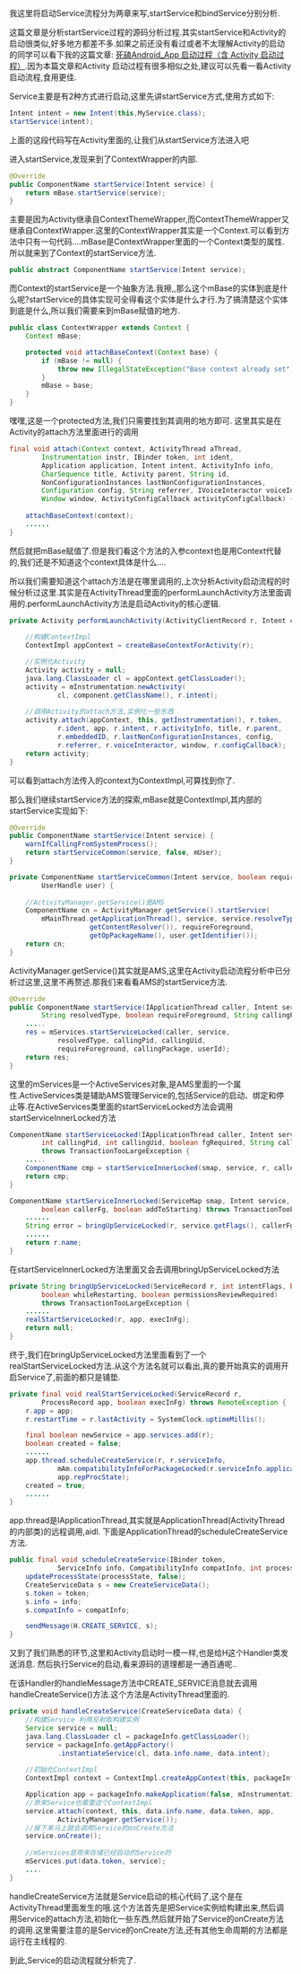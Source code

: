 

我这里将启动Service流程分为两章来写,startService和bindService分别分析.


这篇文章是分析startService过程的源码分析过程.其实startService和Activity的启动很类似,好多地方都差不多.如果之前还没有看过或者不太理解Activity的启动的同学可以看下我的这篇文章: [死磕Android_App 启动过程（含 Activity 启动过程）](https://blog.csdn.net/xfhy_/article/details/90679525).因为本篇文章和Activity 启动过程有很多相似之处,建议可以先看一看Activity启动流程,食用更佳.


Service主要是有2种方式进行启动,这里先讲startService方式,使用方式如下:

```java
Intent intent = new Intent(this,MyService.class);
startService(intent);
```

上面的这段代码写在Activity里面的,让我们从startService方法进入吧

进入startService,发现来到了ContextWrapper的内部.
```java
@Override
public ComponentName startService(Intent service) {
    return mBase.startService(service);
}
```

主要是因为Activity继承自ContextThemeWrapper,而ContextThemeWrapper又继承自ContextWrapper.这里的ContextWrapper其实是一个Context.可以看到方法中只有一句代码....mBase是ContextWrapper里面的一个Context类型的属性.所以就来到了Context的startService方法.

```java
public abstract ComponentName startService(Intent service);
```
而Context的startService是一个抽象方法.我擦,,那么这个mBase的实体到底是什么呢?startService的具体实现可全得看这个实体是什么才行.为了搞清楚这个实体到底是什么,所以我们需要来到mBase赋值的地方.

```java
public class ContextWrapper extends Context {
    Context mBase;

    protected void attachBaseContext(Context base) {
        if (mBase != null) {
            throw new IllegalStateException("Base context already set");
        }
        mBase = base;
    }
}
```

嘿嘿,这是一个protected方法,我们只需要找到其调用的地方即可.
这里其实是在Activity的attach方法里面进行的调用

```java
final void attach(Context context, ActivityThread aThread,
        Instrumentation instr, IBinder token, int ident,
        Application application, Intent intent, ActivityInfo info,
        CharSequence title, Activity parent, String id,
        NonConfigurationInstances lastNonConfigurationInstances,
        Configuration config, String referrer, IVoiceInteractor voiceInteractor,
        Window window, ActivityConfigCallback activityConfigCallback) {
        
    attachBaseContext(context);       
    ......
}
```

然后就把mBase赋值了.但是我们看这个方法的入参context也是用Context代替的,我们还是不知道这个context具体是什么....

所以我们需要知道这个attach方法是在哪里调用的,上次分析Activity启动流程的时候分析过这里.其实是在ActivityThread里面的performLaunchActivity方法里面调用的.performLaunchActivity方法是启动Activity的核心逻辑.

```java
private Activity performLaunchActivity(ActivityClientRecord r, Intent customIntent) {
    
    //构建ContextImpl
    ContextImpl appContext = createBaseContextForActivity(r);

    //实例化Activity
    Activity activity = null;
    java.lang.ClassLoader cl = appContext.getClassLoader();
    activity = mInstrumentation.newActivity(
            cl, component.getClassName(), r.intent);
    
    //调用Activity的attach方法,实例化一些东西
    activity.attach(appContext, this, getInstrumentation(), r.token,
            r.ident, app, r.intent, r.activityInfo, title, r.parent,
            r.embeddedID, r.lastNonConfigurationInstances, config,
            r.referrer, r.voiceInteractor, window, r.configCallback);
    return activity;
}
```

可以看到attach方法传入的context为ContextImpl,可算找到你了.

那么我们继续startService方法的探索,mBase就是ContextImpl,其内部的startService实现如下:

```java
@Override
public ComponentName startService(Intent service) {
    warnIfCallingFromSystemProcess();
    return startServiceCommon(service, false, mUser);
}

private ComponentName startServiceCommon(Intent service, boolean requireForeground,
        UserHandle user) {
        
    //ActivityManager.getService()是AMS
    ComponentName cn = ActivityManager.getService().startService(
        mMainThread.getApplicationThread(), service, service.resolveTypeIfNeeded(
                    getContentResolver()), requireForeground,
                    getOpPackageName(), user.getIdentifier());
    return cn;
}

```

ActivityManager.getService()其实就是AMS,这里在Activity启动流程分析中已分析过这里,这里不再赘述.那我们来看看AMS的startService方法.

```java
@Override
public ComponentName startService(IApplicationThread caller, Intent service,
        String resolvedType, boolean requireForeground, String callingPackage, int userId) throws TransactionTooLargeException {
    .....
    res = mServices.startServiceLocked(caller, service,
            resolvedType, callingPid, callingUid,
            requireForeground, callingPackage, userId);
    return res;
}
```

这里的mServices是一个ActiveServices对象,是AMS里面的一个属性.ActiveServices类是辅助AMS管理Service的,包括Service的启动、绑定和停止等.在ActiveServices类里面的startServiceLocked方法会调用startServiceInnerLocked方法

```java
ComponentName startServiceLocked(IApplicationThread caller, Intent service, String resolvedType,
        int callingPid, int callingUid, boolean fgRequired, String callingPackage, final int userId)
        throws TransactionTooLargeException {
    .....
    ComponentName cmp = startServiceInnerLocked(smap, service, r, callerFg, addToStarting);
    return cmp;
}

ComponentName startServiceInnerLocked(ServiceMap smap, Intent service, ServiceRecord r,
        boolean callerFg, boolean addToStarting) throws TransactionTooLargeException {
    ......
    String error = bringUpServiceLocked(r, service.getFlags(), callerFg, false, false);
    ......
    return r.name;
}
```

在startServiceInnerLocked方法里面又会去调用bringUpServiceLocked方法

```java
private String bringUpServiceLocked(ServiceRecord r, int intentFlags, boolean execInFg,
        boolean whileRestarting, boolean permissionsReviewRequired)
        throws TransactionTooLargeException {
    ......
    realStartServiceLocked(r, app, execInFg);
    return null;
}
```

终于,我们在bringUpServiceLocked方法里面看到了一个realStartServiceLocked方法.从这个方法名就可以看出,真的要开始真实的调用开启Service了,前面的都只是铺垫.

```java
private final void realStartServiceLocked(ServiceRecord r,
        ProcessRecord app, boolean execInFg) throws RemoteException {
    r.app = app;
    r.restartTime = r.lastActivity = SystemClock.uptimeMillis();

    final boolean newService = app.services.add(r);
    boolean created = false;
    ......
    app.thread.scheduleCreateService(r, r.serviceInfo,
            mAm.compatibilityInfoForPackageLocked(r.serviceInfo.applicationInfo),
            app.repProcState);
    created = true;
    ......
}
```
app.thread是IApplicationThread,其实就是ApplicationThread(ActivityThread的内部类)的远程调用,aidl. 下面是ApplicationThread的scheduleCreateService方法.

```java
public final void scheduleCreateService(IBinder token,
            ServiceInfo info, CompatibilityInfo compatInfo, int processState) {
    updateProcessState(processState, false);
    CreateServiceData s = new CreateServiceData();
    s.token = token;
    s.info = info;
    s.compatInfo = compatInfo;

    sendMessage(H.CREATE_SERVICE, s);
}
```

又到了我们熟悉的环节,这里和Activity启动时一模一样,也是给H这个Handler类发送消息.
然后执行Service的启动,看来源码的道理都是一通百通呢..

在该Handler的handleMessage方法中CREATE_SERVICE消息就去调用handleCreateService()方法.这个方法是ActivityThread里面的.


```java
private void handleCreateService(CreateServiceData data) {
    //构建Service 利用反射取构建实例
    Service service = null;
    java.lang.ClassLoader cl = packageInfo.getClassLoader();
    service = packageInfo.getAppFactory()
            .instantiateService(cl, data.info.name, data.intent);
    
    //初始化ContextImpl
    ContextImpl context = ContextImpl.createAppContext(this, packageInfo);

    Application app = packageInfo.makeApplication(false, mInstrumentation);
    //原来Service也需要这个ContextImpl
    service.attach(context, this, data.info.name, data.token, app,
            ActivityManager.getService());
    //接下来马上就会调用Service的onCreate方法
    service.onCreate();
    
    //mServices是用来存储已经启动的Service的
    mServices.put(data.token, service);
    ....
}
```

handleCreateService方法就是Service启动的核心代码了,这个是在ActivityThread里面发生的哦.这个方法首先是把Service实例给构建出来,然后调用Service的attach方法,初始化一些东西,然后就开始了Service的onCreate方法的调用.这里需要注意的是Service的onCreate方法,还有其他生命周期的方法都是运行在主线程的.

到此,Service的启动流程就分析完了.